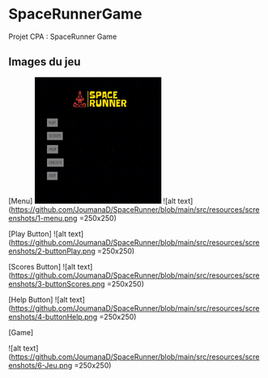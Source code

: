 # SpaceRunnerGame
Projet CPA : SpaceRunner Game 

## Images du jeu 
[Menu]
<img src="https://github.com/JoumanaD/SpaceRunner/blob/main/src/resources/screenshots/1-menu.png" width="250" height="250">
![alt text](https://github.com/JoumanaD/SpaceRunner/blob/main/src/resources/screenshots/1-menu.png =250x250)

[Play Button]
![alt text](https://github.com/JoumanaD/SpaceRunner/blob/main/src/resources/screenshots/2-buttonPlay.png =250x250)

[Scores Button]
![alt text](https://github.com/JoumanaD/SpaceRunner/blob/main/src/resources/screenshots/3-buttonScores.png =250x250)

[Help Button]
![alt text](https://github.com/JoumanaD/SpaceRunner/blob/main/src/resources/screenshots/4-buttonHelp.png =250x250)

[Game]

![alt text](https://github.com/JoumanaD/SpaceRunner/blob/main/src/resources/screenshots/6-Jeu.png =250x250)
